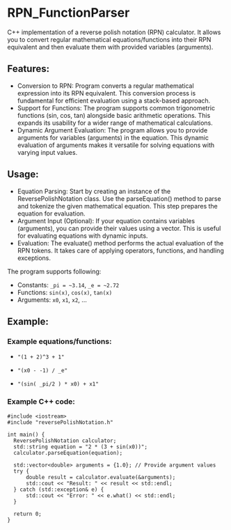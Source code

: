 # RPN_FunctionParser
C++ implementation of a reverse polish notation (RPN) calculator. It allows you to convert regular mathematical equations/functions into their RPN equivalent and then evaluate them with provided variables (arguments).

## Features:
- Conversion to RPN: Program converts a regular mathematical expression into its RPN equivalent. This conversion process is fundamental for efficient evaluation using a stack-based approach.
- Support for Functions: The program supports common trigonometric functions (sin, cos, tan) alongside basic arithmetic operations. This expands its usability for a wider range of mathematical calculations.
- Dynamic Argument Evaluation: The program allows you to provide arguments for variables (arguments) in the equation. This dynamic evaluation of arguments makes it versatile for solving equations with varying input values.

## Usage:
- Equation Parsing: Start by creating an instance of the ReversePolishNotation class. Use the parseEquation() method to parse and tokenize the given mathematical equation. This step prepares the equation for evaluation.
- Argument Input (Optional): If your equation contains variables (arguments), you can provide their values using a vector<double>. This is useful for evaluating equations with dynamic inputs.
- Evaluation: The evaluate() method performs the actual evaluation of the RPN tokens. It takes care of applying operators, functions, and handling exceptions.

The program supports following:
- Constants: `_pi = ~3.14`, `_e = ~2.72`
- Functions: `sin(x)`, `cos(x)`, `tan(x)`
- Arguments: `x0`, `x1`, `x2`, ...

## Example:
### Example equations/functions:
-     "(1 + 2)^3 + 1"
-     "(x0 - -1) / _e"
-     "(sin( _pi/2 ) * x0) + x1"

### Example C++ code:
    #include <iostream>
    #include "reversePolishNotation.h"
    
    int main() {
      ReversePolishNotation calculator;
      std::string equation = "2 * (3 + sin(x0))";
      calculator.parseEquation(equation);
    
      std::vector<double> arguments = {1.0}; // Provide argument values
      try {
          double result = calculator.evaluate(&arguments);
          std::cout << "Result: " << result << std::endl;
      } catch (std::exception& e) {
          std::cout << "Error: " << e.what() << std::endl;
      }

      return 0;
    }

